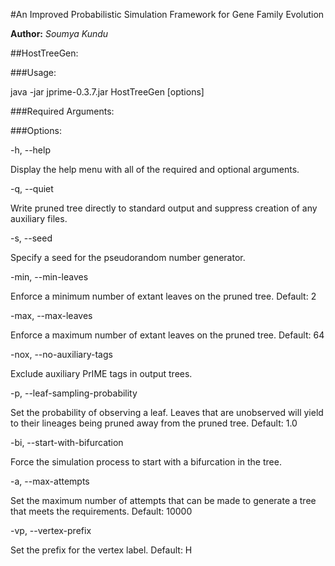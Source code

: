 #An Improved Probabilistic Simulation Framework for Gene Family Evolution

**Author:** *Soumya Kundu*

##HostTreeGen:

###Usage:

java -jar jprime-0.3.7.jar HostTreeGen [options] <time interval> <birth rate> <death rate> <out prefix>

###Required Arguments:

<time interval> <birth rate> <death rate> <out prefix>

###Options:

-h, --help

Display the help menu with all of the required and optional arguments.

-q, --quiet

Write pruned tree directly to standard output and suppress creation of any auxiliary files.

-s, --seed

Specify a seed for the pseudorandom number generator.

-min, --min-leaves

Enforce a minimum number of extant leaves on the pruned tree. Default: 2

-max, --max-leaves

Enforce a maximum number of extant leaves on the pruned tree. Default: 64

-nox, --no-auxiliary-tags

Exclude auxiliary PrIME tags in output trees.

-p, --leaf-sampling-probability

Set the probability of observing a leaf. Leaves that are unobserved will yield to their lineages being pruned away from the pruned tree. Default: 1.0

-bi, --start-with-bifurcation

Force the simulation process to start with a bifurcation in the tree.

-a, --max-attempts

Set the maximum number of attempts that can be made to generate a tree that meets the requirements. Default: 10000

-vp, --vertex-prefix

Set the prefix for the vertex label. Default: H
